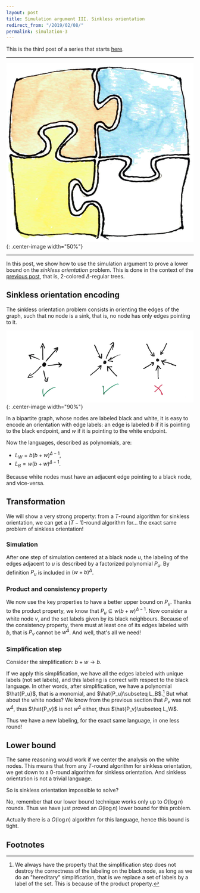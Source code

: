 ```yaml
---
layout: post
title: Simulation argument III. Sinkless orientation
redirect_from: "/2019/02/08/"
permalink: simulation-3
---
```


This is the third post of a series that starts [here](./simulation-1). 

---

![](assets/puzzle-3.png){: .center-image width="50%"}

---

In this post, we show how to use the simulation argument to prove a lower bound on 
the *sinkless orientation* problem. 
This is done in the context of the [previous post](./simulation-2), that is,
2-colored $\Delta$-regular trees.

## Sinkless orientation encoding

The sinkless orientation problem consists in orienting the edges of the graph, 
such that no node is a sink, that is, no node has only edges pointing to it.

![](assets/sinkless.png){: .center-image width="90%"}

In a bipartite graph, whose nodes are labeled black and white, 
it is easy to encode an orientation with edge labels: an edge is 
labeled $b$ if it is pointing to the black endpoint, and $w$ if it is pointing 
to the white endpoint.

Now the languages, described as polynomials, are:

* $L_W=b(b+w)^{\Delta-1}$, 
* $L_B=w(b+w)^{\Delta-1}$.

Because white nodes must have an adjacent edge pointing to a black node, and 
vice-versa.


## Transformation

We will show a very strong property: from a $T$-round algorithm for sinkless 
orientation, we can get a $(T-1)$-round algorithm for... the exact same problem 
of sinkless orientation!

### Simulation
After one step of simulation centered at a black node $u$, the labeling of the 
edges adjacent to $u$ is described by a factorized polynomial $P_u$. 
By definition $P_u$ is included in $(w+b)^{\Delta}$. 

### Product and consistency property
We now use the key properties to have a better upper bound on $P_u$.
Thanks to the product property, we know that $P_u\subseteq w(b+w)^{\Delta-1}$.
Now consider a white node $v$, and the set labels given by its black neighbours. 
Because of the consistency property, there must at least one of its edges 
labeled with $b$, that is $P_v$ cannot be $w^{\Delta}$.
And well, that's all we need!

### Simplification step
Consider the simplification: $b+w \rightarrow b$. 

If we apply this simplification, we have all the edges labeled with unique 
labels (not set labels), and this labeling is correct with respect to the black 
language. In other words, after simplification, we have a polynomial $\hat{P_u}$, 
that is a monomial, and $\hat{P_u}\subseteq L_B$.[^1]
But what about the white nodes?
We know from the previous section that $P_v$ was not $w^{\Delta}$, thus 
$\hat{P_v}$ is not $w^{\Delta}$ either, thus $\hat{P_v}\subseteq L_W$.

Thus we have a new labeling, for the exact same language, in one less round!

## Lower bound

The same reasoning would work if we center the analysis on the white nodes. 
This means that from any $T$-round algorithm for sinkless orientation, we get 
down to a 0-round algorithm for sinkless orientation. 
And sinkless orientation is not a trivial language.
 
So is sinkless orientation impossible to solve? 

No, remember that our lower bound technique works only up to $O(\log n)$ rounds.
Thus we have just proved an $\Omega(\log n)$ lower bound for this problem. 

Actually there is a $O(\log n)$ algorithm for this language, hence this bound is 
tight. 

## Footnotes
[^1]: We always have the property that the simplification step does not destroy the correctness of the labeling on the black node, as long as we do an "hereditary" simplification, that is we replace a set of labels by a label of the set. This is because of the product property. 


